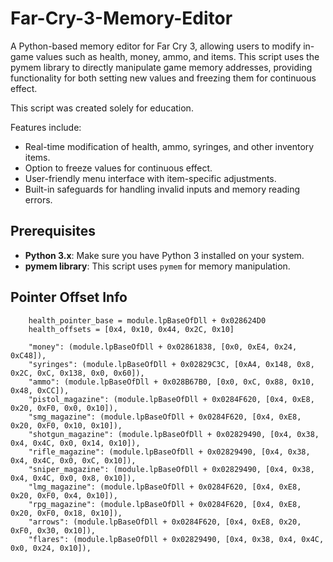 # Far-Cry-3-Memory-Editor
A Python-based memory editor for Far Cry 3, allowing users to modify in-game values such as health, money, ammo, and items. This script uses the pymem library to directly manipulate game memory addresses, providing functionality for both setting new values and freezing them for continuous effect. 

This script was created solely for education.


Features include:

- Real-time modification of health, ammo, syringes, and other inventory items.
- Option to freeze values for continuous effect.
- User-friendly menu interface with item-specific adjustments.
- Built-in safeguards for handling invalid inputs and memory reading errors.

## Prerequisites

- **Python 3.x**: Make sure you have Python 3 installed on your system.
- **pymem library**: This script uses `pymem` for memory manipulation.

## Pointer Offset Info
```
    health_pointer_base = module.lpBaseOfDll + 0x028624D0
    health_offsets = [0x4, 0x10, 0x44, 0x2C, 0x10]

    "money": (module.lpBaseOfDll + 0x02861838, [0x0, 0xE4, 0x24, 0xC48]),
    "syringes": (module.lpBaseOfDll + 0x02829C3C, [0xA4, 0x148, 0x8, 0x2C, 0xC, 0x138, 0x0, 0x60]),
    "ammo": (module.lpBaseOfDll + 0x028B67B0, [0x0, 0xC, 0x88, 0x10, 0x48, 0xCC]),
    "pistol_magazine": (module.lpBaseOfDll + 0x0284F620, [0x4, 0xE8, 0x20, 0xF0, 0x0, 0x10]),
    "smg_magazine": (module.lpBaseOfDll + 0x0284F620, [0x4, 0xE8, 0x20, 0xF0, 0x10, 0x10]),
    "shotgun_magazine": (module.lpBaseOfDll + 0x02829490, [0x4, 0x38, 0x4, 0x4C, 0x0, 0x14, 0x10]),
    "rifle_magazine": (module.lpBaseOfDll + 0x02829490, [0x4, 0x38, 0x4, 0x4C, 0x0, 0xC, 0x10]),
    "sniper_magazine": (module.lpBaseOfDll + 0x02829490, [0x4, 0x38, 0x4, 0x4C, 0x0, 0x8, 0x10]),
    "lmg_magazine": (module.lpBaseOfDll + 0x0284F620, [0x4, 0xE8, 0x20, 0xF0, 0x4, 0x10]),
    "rpg_magazine": (module.lpBaseOfDll + 0x0284F620, [0x4, 0xE8, 0x20, 0xF0, 0x18, 0x10]),
    "arrows": (module.lpBaseOfDll + 0x0284F620, [0x4, 0xE8, 0x20, 0xF0, 0x30, 0x10]),
    "flares": (module.lpBaseOfDll + 0x02829490, [0x4, 0x38, 0x4, 0x4C, 0x0, 0x24, 0x10]),
```


